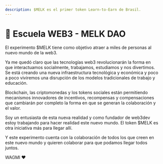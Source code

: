 ```yaml
---
description: $MELK es el primer token Learn-to-Earn de Brasil.
---
```


# 👋 Escuela WEB3 - MELK DAO

El experimento $MELK tiene como objetivo atraer a miles de personas al nuevo mundo de la web3.

Ya me quedó claro que las tecnologías web3 revolucionarán la forma en que interactuamos socialmente, trabajamos, estudiamos y nos divertimos. Se está creando una nueva infraestructura tecnológica y económica y poco a poco viviremos una disrupción de los modelos tradicionales de trabajo y educación.

Blockchain, las criptomonedas y los tokens sociales están permitiendo mecanismos innovadores de incentivos, recompensas y compensaciones que cambiarán por completo la forma en que se generan la colaboración y el valor.

Soy un entusiasta de esta nueva realidad y como fundador de web3dev estoy trabajando para hacer realidad este nuevo mundo. El token $MELK es otra iniciativa más para llegar allí.

Y este experimento cuenta con la colaboración de todos los que creen en este nuevo mundo y quieren colaborar para que podamos llegar todos juntos.

WAGMI ❤️
